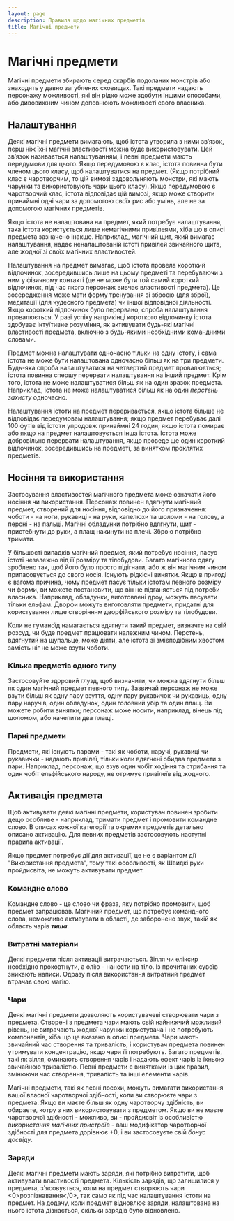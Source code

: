 ```yaml
---
layout: page
description: Правила щодо магічних предметів
title: Магічні предмети
---
```


# Магічні предмети
Магічні предмети збирають серед скарбів подоланих монстрів або знаходять у давно загублених сховищах. Такі предмети надають персонажу можливості, які він рідко може здобути іншими способами, або дивовижним чином доповнюють можливості свого власника.

## Налаштування
Деякі магічні предмети вимагають, щоб істота утворила з ними зв’язок, перш ніж їхні магічні властивості можна буде використовувати. Цей зв’язок називається налаштуванням, і певні предмети мають передумови для цього. Якщо передумовою є клас, істота повинна бути членом цього класу, щоб налаштуватися на предмет. (Якщо потрібний клас є чаротворчим, то цій вимозі задовольняють монстри, які мають чарунки та використовують чари цього класу). Якщо передумовою є чаротворчий клас, істота відповідає цій вимозі, якщо може створити принаймні одні чари за допомогою своїх рис або умінь, але не за допомогою магічних предметів.

Якщо істота не налаштована на предмет, який потребує налаштування, така істота користується лише немагічними привілеями, хіба що в описі предмета зазначено інакше. Наприклад, магічний щит, який вимагає налаштування, надає неналаштованій істоті привілей звичайного щита, але жодної зі своїх магічних властивостей.

Налаштування на предмет вимагає, щоб істота провела короткий відпочинок, зосередившись лише на цьому предметі та перебуваючи з ним у фізичному контакті (це не може бути той самий короткий відпочинок, під час якого персонаж вивчає властивості предмета). Це зосередження може мати форму тренування зі зброєю (для зброї), медитації (для чудесного предмета) чи іншої відповідної діяльності. Якщо короткий відпочинок було перервано, спроба налаштування провалюється. У разі успіху наприкінці короткого відпочинку істота здобуває інтуїтивне розуміння, як активувати будь-які магічні властивості предмета, включно з будь-якими необхідними командними словами.

Предмет можна налаштувати одночасно тільки на одну істоту, і сама істота не може бути налаштована одночасно більш як на три предмети. Будь-яка спроба налаштуватися на четвертий предмет провалюється; істота повинна спершу перервати налаштування на інший предмет. Крім того, істота не може налаштуватися більш як на один зразок предмета. Наприклад, істота не може налаштуватися більш як на один *перстень захисту* одночасно.

Налаштування істоти на предмет переривається, якщо істота більше не відповідає передумовам налаштування; якщо предмет перебуває далі 100 футів від істоти упродовж принаймні 24 годин; якщо істота помирає або якщо на предмет налаштовується інша істота. Істота може добровільно перервати налаштування, якщо проведе ще один короткий відпочинок, зосередившись на предметі, за винятком проклятих предметів.

## Носіння та використання
Застосування властивостей магічного предмета може означати його носіння чи використання. Персонаж повинен вдягнути магічний предмет, створений для носіння, відповідно до його призначення: чоботи - на ноги, рукавиці - на руки, капелюхи та шоломи - на голову, а персні - на пальці. Магічні обладунки потрібно вдягнути, щит - пристебнути до руки, а плащ накинути на плечі. Зброю потрібно тримати.

У більшості випадків магічний предмет, який потребує носіння, пасує істоті незалежно від її розміру та тілобудови. Багато магічного одягу зроблено так, щоб його було просто підігнати, або ж він магічним чином припасовується до свого носія. Існують рідкісні винятки. Якщо в пригоді є вагома причина, чому предмет пасує тільки істотам певного розміру чи форми, ви можете постановити, що він не підганяється під потреби власника. Наприклад, обладунки, виготовлені дроу, можуть пасувати тільки ельфам. Дворфи можуть виготовляти предмети, придатні для користування лише створінням дворфійського розміру та тілобудови.

Коли не гуманоїд намагається вдягнути такий предмет, визначте на свій розсуд, чи буде предмет працювати належним чином. Перстень, вдягнутий на щупальце, може діяти, але істота зі змієподібним хвостом замість ніг не може взути чоботи.

### Кілька предметів одного типу
Застосовуйте здоровий глузд, щоб визначити, чи можна вдягнути більш як один магічний предмет певного типу. Зазвичай персонаж не може взути більш як одну пару взуття, одну пару рукавичок чи рукавиць, одну пару наручів, один обладунок, один головний убір та один плащ. Ви можете робити винятки; персонаж може носити, наприклад, вінець під шоломом, або начепити два плащі.

### Парні предмети
Предмети, які існують парами - такі як чоботи, наручі, рукавиці чи рукавички - надають привілеї, тільки коли вдягнені обидва предмети з пари. Наприклад, персонаж, що взув один чобіт ходіння та стрибання та один чобіт ельфійського народу, не отримує привілеїв від жодного.

## Активація предмета
Щоб активувати деякі магічні предмети, користувач повинен зробити дещо особливе - наприклад, тримати предмет і промовити командне слово. В описах кожної категорії та окремих предметів детально описано активацію. Для певних предметів застосовують наступні правила активації.

Якщо предмет потребує дії для активації, це не є варіантом дії "Використання предмета", тому такі особливості, як Швидкі руки пройдисвіта, не можуть активувати предмет.

### Командне слово
Командне слово - це слово чи фраза, яку потрібно промовити, щоб предмет запрацював. Магічний предмет, що потребує командного слова, неможливо активувати в області, де заборонено звук, такій як область чарів ***тиша***.

### Витратні матеріали
Деякі предмети після активації витрачаються. Зілля чи еліксир необхідно проковтнути, а олію - нанести на тіло. Із прочитаних сувоїв зникають написи. Одразу після використання витратний предмет втрачає свою магію.

### Чари
Деякі магічні предмети дозволяють користувачеві створювати чари з предмета. Створені з предмета чари мають свій найнижчий можливий рівень, не витрачають жодної чарунки користувача і не потребують компонентів, хіба що це вказано в описі предмета. Чари мають звичайний час створення та тривалість, і користувач предмета повинен утримувати концентрацію, якщо чари її потребують. Багато предметів, такі як зілля, оминають створення чарів і надають ефект чарів із їхньою звичайною тривалістю. Певні предмети є винятками із цих правил, змінюючи час створення, тривалість та інші елементи чарів.

Магічні предмети, такі як певні посохи, можуть вимагати використання вашої власної чаротворчої здібності, коли ви створюєте чари з предмета. Якщо ви маєте більш як одну чаротворчу здібність, ви обираєте, котру з них використовувати з предметом. Якщо ви не маєте чаротворчої здібності - можливо, ви - пройдисвіт із особливістю *використання магічних пристроїв* - ваш модифікатор чаротворчої здібності для предмета дорівнює +0, і ви застосовуєте свій *бонус досвіду*.

### Заряди
Деякі магічні предмети мають заряди, які потрібно витратити, щоб активувати властивості предмета. Кількість зарядів, що залишилися у предмета, з'ясовується, коли на предмет створюють чари <0>розпізнавання</0>, так само як під час налаштування істоти на предмет. На додачу, коли предмет відновлює заряди, налаштована на нього істота дізнається, скільки зарядів було відновлено.
